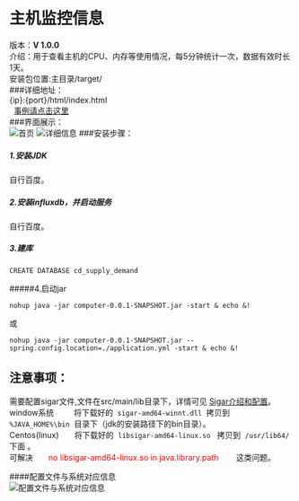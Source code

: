 # 主机监控信息<br>
版本：**V 1.0.0**  <br>
介绍：用于查看主机的CPU、内存等使用情况，每5分钟统计一次，数据有效时长1天。<br>
安装包位置:主目录/target/<br>
###详细地址：<br>
{ip}:{port}/html/index.html<br>
&nbsp;&nbsp;[事例请点击这里](http://www.bemess.xyz:12345/html/index.html)<br>
###界面展示：<br>
![首页](http://www.bemess.xyz:8765/7105_017774.png)
![详细信息](http://www.bemess.xyz:8765/dfa7_024134.png)
###安装步骤：
##### 1.安装JDK<br> 
自行百度。<br> 
##### 2.安装influxdb，并启动服务<br> 
自行百度。<br> 
##### 3.建库<br> 

	CREATE DATABASE cd_supply_demand 
#####4.启动jar<br>

	
	nohup java -jar computer-0.0.1-SNAPSHOT.jar -start & echo &!
	
或

	nohup java -jar computer-0.0.1-SNAPSHOT.jar --spring.config.location=./application.yml -start & echo &! 



## 注意事项：

需要配置sigar文件,文件在src/main/lib目录下，详情可见&nbsp;[Sigar介绍和配置](https://blog.csdn.net/yin_jw/article/details/40151547)。<br> 
window系统&nbsp;&nbsp; &nbsp; &nbsp; &nbsp; 将下载好的&nbsp; `sigar-amd64-winnt.dll`&nbsp; 拷贝到&nbsp; `%JAVA_HOME%\bin`&nbsp; 目录下（jdk的安装路径下的bin目录）。<br> 
Centos(linux)&nbsp;&nbsp; &nbsp; &nbsp; 将下载好的&nbsp; `libsigar-amd64-linux.so` &nbsp; 拷贝到&nbsp; `/usr/lib64/`&nbsp; 下面 。<br> 
可解决&nbsp;&nbsp; &nbsp; &nbsp; <font color="red">no libsigar-amd64-linux.so in java.library.path</font>&nbsp; &nbsp; &nbsp; &nbsp; 这类问题。<br> 
	
	
####配置文件与系统对应信息<br> 
![配置文件与系统对应信息](http://www.bemess.xyz:8765/3ec7_957904.png)


